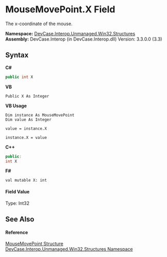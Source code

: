 # MouseMovePoint.X Field
 

The x-coordinate of the mouse.

**Namespace:**&nbsp;<a href="N_DevCase_Interop_Unmanaged_Win32_Structures">DevCase.Interop.Unmanaged.Win32.Structures</a><br />**Assembly:**&nbsp;DevCase.Interop (in DevCase.Interop.dll) Version: 3.3.0.0 (3.3)

## Syntax

**C#**<br />
``` C#
public int X
```

**VB**<br />
``` VB
Public X As Integer
```

**VB Usage**<br />
``` VB Usage
Dim instance As MouseMovePoint
Dim value As Integer

value = instance.X

instance.X = value
```

**C++**<br />
``` C++
public:
int X
```

**F#**<br />
``` F#
val mutable X: int
```


#### Field Value
Type: Int32

## See Also


#### Reference
<a href="T_DevCase_Interop_Unmanaged_Win32_Structures_MouseMovePoint">MouseMovePoint Structure</a><br /><a href="N_DevCase_Interop_Unmanaged_Win32_Structures">DevCase.Interop.Unmanaged.Win32.Structures Namespace</a><br />
